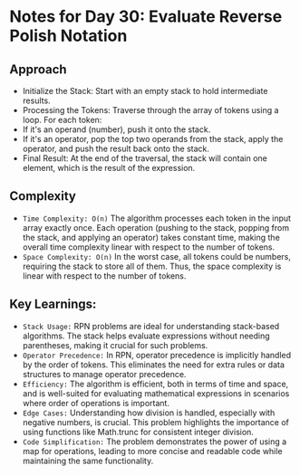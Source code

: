 # Notes for Day 30: Evaluate Reverse Polish Notation

## Approach

- Initialize the Stack: Start with an empty stack to hold intermediate results.
- Processing the Tokens: Traverse through the array of tokens using a loop. For each token:
- If it's an operand (number), push it onto the stack.
- If it's an operator, pop the top two operands from the stack, apply the operator, and push the result back onto the stack.
- Final Result: At the end of the traversal, the stack will contain one element, which is the result of the expression.

## Complexity

- `Time Complexity: O(n)` The algorithm processes each token in the input array exactly once. Each operation (pushing to the stack, popping from the stack, and applying an operator) takes constant time, making the overall time complexity linear with respect to the number of tokens.
- `Space Complexity: O(n)` In the worst case, all tokens could be numbers, requiring the stack to store all of them. Thus, the space complexity is linear with respect to the number of tokens.

## Key Learnings:

- `Stack Usage:` RPN problems are ideal for understanding stack-based algorithms. The stack helps evaluate expressions without needing parentheses, making it crucial for such problems.
- `Operator Precedence:` In RPN, operator precedence is implicitly handled by the order of tokens. This eliminates the need for extra rules or data structures to manage operator precedence.
- `Efficiency:` The algorithm is efficient, both in terms of time and space, and is well-suited for evaluating mathematical expressions in scenarios where order of operations is important.
- `Edge Cases:` Understanding how division is handled, especially with negative numbers, is crucial. This problem highlights the importance of using functions like Math.trunc for consistent integer division.
- `Code Simplification:` The problem demonstrates the power of using a map for operations, leading to more concise and readable code while maintaining the same functionality.
